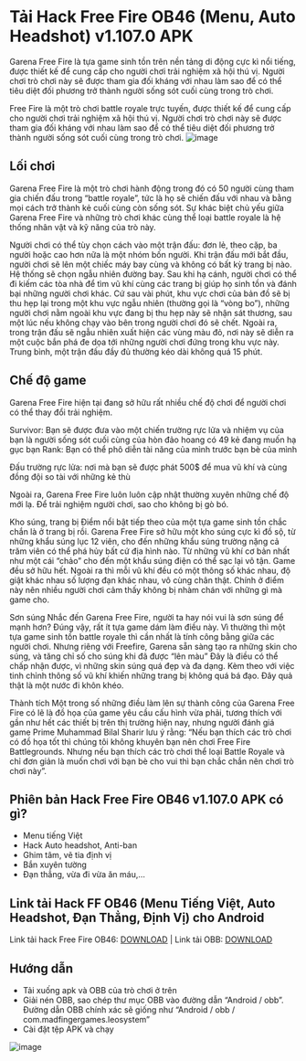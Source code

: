 # Tải Hack Free Fire OB46 (Menu, Auto Headshot) v1.107.0 APK
Garena Free Fire là tựa game sinh tồn trên nền tảng di động cực kì nổi tiếng, được thiết kế để cung cấp cho người chơi trải nghiệm xã hội thú vị. Người chơi trò chơi này sẽ được tham gia đối kháng với nhau làm sao để có thể tiêu diệt đối phương trở thành người sống sót cuối cùng trong trò chơi.

Free Fire là một trò chơi battle royale trực tuyến, được thiết kế để cung cấp cho người chơi trải nghiệm xã hội thú vị. Người chơi trò chơi này sẽ được tham gia đối kháng với nhau làm sao để có thể tiêu diệt đối phương trở thành người sống sót cuối cùng trong trò chơi.
![image](https://github.com/user-attachments/assets/c48615c5-0f68-4598-9772-b0ddee67fa62)
## Lối chơi
Garena Free Fire là một trò chơi hành động trong đó có 50 người cùng tham gia chiến đấu trong “battle royale”, tức là họ sẽ chiến đấu với nhau và bằng mọi cách trở thành kẻ cuối cùng còn sống sót. Sự khác biệt chủ yếu giữa Garena Free Fire và những trò chơi khác cùng thể loại battle royale là hệ thống nhân vật và kỹ năng của trò này.

Người chơi có thể tùy chọn cách vào một trận đấu: đơn lẻ, theo cặp, ba người hoặc cao hơn nữa là một nhóm bốn người. Khi trận đấu mới bắt đầu, người chơi sẽ lên một chiếc máy bay cùng và không có bất kỳ trang bị nào. Hệ thống sẽ chọn ngẫu nhiên đường bay. Sau khi hạ cánh, người chơi có thể đi kiếm các tòa nhà để tìm vũ khí cùng các trang bị giúp họ sinh tồn và đánh bại những người chơi khác.
Cứ sau vài phút, khu vực chơi của bản đồ sẽ bị thu hẹp lại trong một khu vực ngẫu nhiên (thường gọi là “vòng bo”), những người chơi nằm ngoài khu vực đang bị thu hẹp này sẽ nhận sát thương, sau một lúc nếu không chạy vào bên trong người chơi đó sẽ chết. Ngoài ra, trong trận đấu sẽ ngẫu nhiên xuất hiện các vùng màu đỏ, nơi này sẽ diễn ra một cuộc bắn phá đe dọa tới những người chơi đứng trong khu vực này. Trung bình, một trận đấu đầy đủ thường kéo dài không quá 15 phút.

## Chế độ game
Garena Free Fire hiện tại đang sở hữu rất nhiều chế độ chơi để người chơi có thể thay đổi trải nghiệm.

Survivor: Bạn sẽ được đưa vào một chiến trường rực lửa và nhiệm vụ của bạn là người sống sót cuối cùng của hòn đảo hoang có 49 kẻ đang muốn hạ gục bạn
Rank: Bạn có thể phô diễn tài năng của mình trước bạn bè của mình

Đấu trường rực lửa: nơi mà bạn sẽ được phát 500$ để mua vũ khí và cùng đồng đội so tài với những kẻ thù

Ngoài ra, Garena Free Fire luôn luôn cập nhật thường xuyên những chế độ mới lạ. Để trải nghiệm người chơi, sao cho không bị gò bó.

Kho súng, trang bị
Điểm nổi bật tiếp theo của một tựa game sinh tồn chắc chắn là ở trang bị rồi. Garena Free Fire sở hữu một kho súng cực kì đồ sộ, từ những khẩu súng lục 12 viên, cho đến những khẩu súng trường nặng cả trăm viên có thể phá hủy bất cứ địa hình nào. Từ những vũ khí cơ bản nhất như một cái “chảo” cho đến một khẩu súng điện có thể sạc lại vô tận. Game đều sở hữu hết. Ngoài ra thì mỗi vũ khí đều có một thông số khác nhau, độ giật khác nhau số lượng đạn khác nhau, vô cùng chân thật. Chính ở điểm này nên nhiều người chơi cảm thấy không bị nhàm chán với những gì mà game cho.

Sơn súng
Nhắc đến Garena Free Fire, người ta hay nói vui là sơn súng để mạnh hơn? Đúng vậy, rất ít tựa game dám làm điều này. Vì thường thì một tựa game sinh tồn battle royale thì cần nhất là tính công bằng giữa các người chơi. Nhưng riêng với Freefire, Garena sẵn sàng tạo ra những skin cho súng, và tăng chỉ số cho súng khi đã được “lên màu” Đây là điều có thể chấp nhận được, vì những skin súng quá đẹp và đa dạng. Kèm theo với việc tinh chỉnh thông số vũ khí khiến những trang bị không quá bá đạo. Đây quả thật là một nước đi khôn khéo.

Thành tích
Một trong số những điều làm lên sự thành công của Garena Free Fire có lẽ là đồ họa của game yêu cầu cấu hình vừa phải, tương thích với gần như hết các thiết bị trên thị trường hiện nay, nhưng người đánh giá game Prime Muhammad Bilal Sharir lưu ý rằng: “Nếu bạn thích các trò chơi có đồ họa tốt thì chúng tôi không khuyên bạn nên chơi Free Fire Battlegrounds. Nhưng nếu bạn thích các trò chơi thể loại Battle Royale và chỉ đơn giản là muốn chơi với bạn bè cho vui thì bạn chắc chắn nên chơi trò chơi này”.

## Phiên bản Hack Free Fire OB46 v1.107.0 APK có gì?
- Menu tiếng Việt
- Hack Auto headshot, Anti-ban
- Ghim tâm, vẽ tia định vị
- Bắn xuyên tường
- Đạn thẳng, vừa đi vừa ăn máu,…
## Link tải Hack FF OB46 (Menu Tiếng Việt, Auto Headshot, Đạn Thẳng, Định Vị) cho Android

Link tải hack Free Fire OB46: [DOWNLOAD](https://phanmemnet.com/tai-hack-free-fire-ob46-menu-auto-headshot-v1-106-1-apk/) | Link tải OBB: [DOWNLOAD](https://phanmemnet.com/tai-hack-free-fire-ob46-menu-auto-headshot-v1-106-1-apk/)
## Hướng dẫn
- Tải xuống apk và OBB của trò chơi ở trên
- Giải nén OBB, sao chép thư mục OBB vào đường dẫn “Android / obb”. Đường dẫn OBB chính xác sẽ giống như “Android / obb / com.madfingergames.leosystem”
- Cài đặt tệp APK và chạy
  
![image](https://github.com/user-attachments/assets/bb3147f5-6257-4eca-a70c-302801ba1d01)
